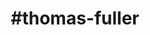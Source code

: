 ---
title: "#thomas-fuller"
hashtag: "thomas-fuller"
tags:
  - Historian
  - Writer
  - Human Being
---